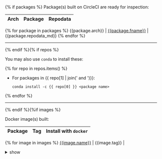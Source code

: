 <!-- BiocondaBot Artifacts Message (this line used to identify post) -->
{% if packages %}
Package(s) built on CircleCI are ready for inspection:

Arch | Package | Repodata
-----|---------|---------
{% for package in packages %}
{{package.arch}} | [{{package.fname}}]({{package.url}}) | {{package.repodata_md}}
{% endfor %}

***
{% endif %}{% if repos %}

You may also use `conda` to install these:

{% for repo in repos.items() %}
 - For packages in {{ repo[1] | join(' and ')}}:
   ```
   conda install -c {{ repo[0] }} <package name>
   ```
{% endfor %}

***
{% endif %}{%if images %}

Docker image(s) built:

Package | Tag | Install with `docker`
--------|-----|----------------------
{% for image in images %}
[{{image.name}}]({{image.url}}) | {{image.tag}} | <details><summary>show</summary>`curl "{{image.url}}" \| gzip -dc \| docker load`
{% endfor %}
{% endif %}

{% if not packages and not repos and not images %}
No artifacts found on recent CircleCI builds.
{% endif %}

